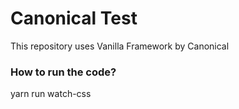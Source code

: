 # Canonical Test

This repository uses Vanilla Framework by Canonical

### How to run the code?
yarn run watch-css
